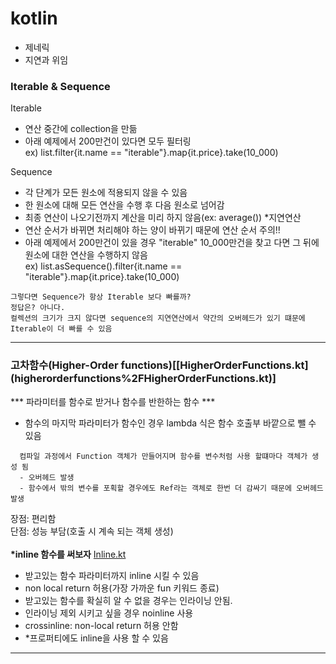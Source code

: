 # kotlin

- 제네릭
- 지연과 위임

<h3>Iterable & Sequence</h3>

Iterable 
- 연산 중간에 collection을 만듦
- 아래 예제에서 200만건이 있다면 모두 필터링</br>
ex) list.filter{it.name == "iterable"}.map{it.price}.take(10_000)

Sequence
- 각 단계가 모든 원소에 적용되지 않을 수 있음
- 한 원소에 대해 모든 연산을 수행 후 다음 원소로 넘어감
- 최종 연산이 나오기전까지 계산을 미리 하지 않음(ex: average()) *지연연산
- 연산 순서가 바뀌면 처리해야 하는 양이 바뀌기 때문에 연산 순서 주의!!
- 아래 예제에서 200만건이 있을 경우 "iterable" 10_000만건을 찾고 다면 그 뒤에 원소에 대한 연산을 수행하지 않음</br>
ex) list.asSequence().filter{it.name == "iterable"}.map{it.price}.take(10_000)

~~~
그렇다면 Sequence가 항상 Iterable 보다 빠를까?
정답은? 아니다.
컬렉션의 크기가 크지 않다면 sequence의 지연연산에서 약간의 오버헤드가 있기 떄문에 Iterable이 더 빠를 수 있음
~~~

***

<h3>고차함수(Higher-Order functions)[[HigherOrderFunctions.kt](higherorderfunctions%2FHigherOrderFunctions.kt)]</h3>

*** 파라미터를 함수로 받거나 함수를 반한하는 함수 ***
- 함수의 마지막 파라미터가 함수인 경우 lambda 식은 함수 호출부 바깥으로 뺄 수 있음
~~~
  컴파일 과정에서 Function 객체가 만들어지며 함수를 변수처럼 사용 할떄마다 객체가 생성 됨
  - 오버헤드 발생
  - 함수에서 밖의 변수를 포획할 경우에도 Ref라는 객체로 한번 더 감싸기 때문에 오버헤드 발생
~~~
장점: 편리함 </br>
단점: 성능 부담(호출 시 계속 되는 객체 생성) </br>
</br>
<b>***inline 함수를 써보자**</b>
[Inline.kt](higherorderfunctions%2FInline.kt)
- 받고있는 함수 파라미터까지 inline 시킬 수 있음
- non local return 허용(가장 가까운 fun 키워드 종료)
- 받고있는 함수를 확실히 알 수 없을 경우는 인라이닝 안됨.
- 인라이닝 제외 시키고 싶을 경우 noinline 사용
- crossinline: non-local return 허용 안함
- *프로퍼티에도 inline을 사용 할 수 있음

***
